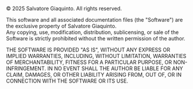 © 2025 Salvatore Giaquinto. All rights reserved.

This software and all associated documentation files (the "Software") are the exclusive property of Salvatore Giaquinto.  
Any copying, use, modification, distribution, sublicensing, or sale of the Software is strictly prohibited without the written permission of the author.  

THE SOFTWARE IS PROVIDED "AS IS", WITHOUT ANY EXPRESS OR IMPLIED WARRANTIES, INCLUDING, WITHOUT LIMITATION, WARRANTIES OF MERCHANTABILITY, FITNESS FOR A PARTICULAR PURPOSE, OR NON-INFRINGEMENT. IN NO EVENT SHALL THE AUTHOR BE LIABLE FOR ANY CLAIM, DAMAGES, OR OTHER LIABILITY ARISING FROM, OUT OF, OR IN CONNECTION WITH THE SOFTWARE OR ITS USE.
